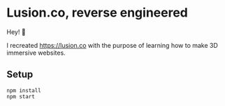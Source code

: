 # Lusion.co, reverse engineered

Hey! 👋

I recreated https://lusion.co with the purpose of learning how to make 3D immersive websites. 

## Setup

```
npm install
npm start
```
